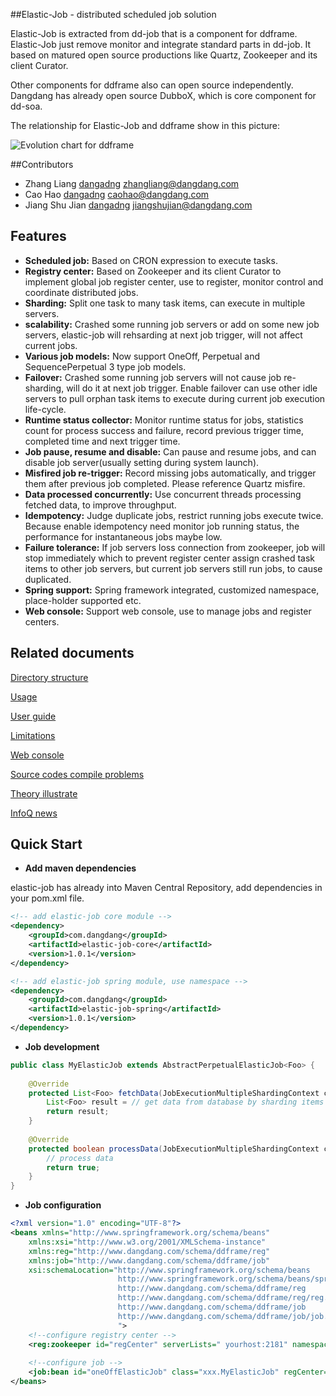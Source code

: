 ##Elastic-Job - distributed scheduled job solution

  Elastic-Job is extracted from dd-job that is a component for ddframe. Elastic-Job just remove monitor and integrate standard parts in dd-job. It based on matured open source productions like Quartz, Zookeeper and its client Curator.
  
  Other components for ddframe also can open source independently. Dangdang has already open source DubboX, which is core component for dd-soa.
  
  The relationship for Elastic-Job and ddframe show in this picture:
  
  ![Evolution chart for ddframe](http://static.oschina.net/uploads/space/2015/0915/181703_2fxp_719192.jpg)

##Contributors
* Zhang Liang [dangadng](http://www.dangdang.com/) zhangliang@dangdang.com
* Cao Hao [dangadng](http://www.dangdang.com/) caohao@dangdang.com
* Jiang Shu Jian [dangadng](http://www.dangdang.com/) jiangshujian@dangdang.com

## Features

* **Scheduled job:** Based on CRON expression to execute tasks.
* **Registry center:** Based on Zookeeper and its client Curator to implement global job register center, use to register, monitor control and coordinate distributed jobs.
* **Sharding:** Split one task to many task items, can execute in multiple servers.
* **scalability:** Crashed some running job servers or add on some new job servers, elastic-job will rehsarding at next job trigger, will not affect current jobs.
* **Various job models:** Now support OneOff, Perpetual and SequencePerpetual 3 type job models.
* **Failover:** Crashed some running job servers will not cause job re-sharding, will do it at next job trigger. Enable failover can use other idle servers to pull orphan task items to execute during current job execution life-cycle.
* **Runtime status collector:** Monitor runtime status for jobs, statistics count for process success and failure, record previous trigger time, completed time and next trigger time.
* **Job pause, resume and disable:** Can pause and resume jobs, and can disable job server(usually setting during system launch).
* **Misfired job re-trigger:** Record missing jobs automatically, and trigger them after previous job completed. Please reference Quartz misfire.
* **Data processed concurrently:** Use concurrent threads processing fetched data, to improve throughput.
* **Idempotency:** Judge duplicate jobs, restrict running jobs execute twice. Because enable idempotency need monitor job running status, the performance for instantaneous jobs maybe low.
* **Failure tolerance:** If job servers loss connection from zookeeper, job will stop immediately which to prevent register center assign crashed task items to other job servers, but current job servers still run jobs, to cause duplicated.
* **Spring support:** Spring framework integrated, customized namespace, place-holder supported etc.
* **Web console:** Support web console, use to manage jobs and register centers.

## Related documents

[Directory structure](http://dangdangdotcom.github.io/elastic-job/directoryStructure_en.html)

[Usage](http://dangdangdotcom.github.io/elastic-job/usage_en.html)

[User guide](http://dangdangdotcom.github.io/elastic-job/userGuide_en.html)

[Limitations](http://dangdangdotcom.github.io/elastic-job/limitations_en.html)

[Web console](http://dangdangdotcom.github.io/elastic-job/webConsole_en.html)

[Source codes compile problems](http://dangdangdotcom.github.io/elastic-job/sourceCodeGuide_en.html)

[Theory illustrate](http://dangdangdotcom.github.io/elastic-job/theory_en.html)

[InfoQ news](http://www.infoq.com/cn/news/2015/09/dangdang-elastic-job)

## Quick Start

* **Add maven dependencies**

elastic-job has already into Maven Central Repository, add dependencies in your pom.xml file.

```xml
<!-- add elastic-job core module -->
<dependency>
    <groupId>com.dangdang</groupId>
    <artifactId>elastic-job-core</artifactId>
    <version>1.0.1</version>
</dependency>

<!-- add elastic-job spring module, use namespace -->
<dependency>
    <groupId>com.dangdang</groupId>
    <artifactId>elastic-job-spring</artifactId>
    <version>1.0.1</version>
</dependency>
```
* **Job development**

```java
public class MyElasticJob extends AbstractPerpetualElasticJob<Foo> {
    
    @Override
    protected List<Foo> fetchData(JobExecutionMultipleShardingContext context) {
        List<Foo> result = // get data from database by sharding items
        return result;
    }
    
    @Override
    protected boolean processData(JobExecutionMultipleShardingContext context, Foo data) {
        // process data
        return true;
    }
}
```

* **Job configuration**

```xml
<?xml version="1.0" encoding="UTF-8"?>
<beans xmlns="http://www.springframework.org/schema/beans"
    xmlns:xsi="http://www.w3.org/2001/XMLSchema-instance"
    xmlns:reg="http://www.dangdang.com/schema/ddframe/reg" 
    xmlns:job="http://www.dangdang.com/schema/ddframe/job" 
    xsi:schemaLocation="http://www.springframework.org/schema/beans 
                        http://www.springframework.org/schema/beans/spring-beans.xsd 
                        http://www.dangdang.com/schema/ddframe/reg 
                        http://www.dangdang.com/schema/ddframe/reg/reg.xsd 
                        http://www.dangdang.com/schema/ddframe/job 
                        http://www.dangdang.com/schema/ddframe/job/job.xsd 
                        ">
    <!--configure registry center -->
    <reg:zookeeper id="regCenter" serverLists=" yourhost:2181" namespace="dd-job" baseSleepTimeMilliseconds="1000" maxSleepTimeMilliseconds="3000" maxRetries="3" />
    
    <!--configure job -->
    <job:bean id="oneOffElasticJob" class="xxx.MyElasticJob" regCenter="regCenter" cron="0/10 * * * * ?"   shardingTotalCount="3" shardingItemParameters="0=A,1=B,2=C" />
</beans>
```
